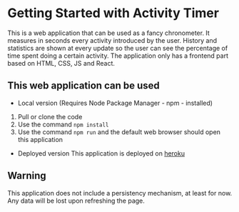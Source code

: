 # Getting Started with Activity Timer

This is a web application that can be used as a fancy chronometer. It measures in seconds every activity introduced by the user. History and statistics are shown at every update so the user can see the percentage of time spent doing a certain activity.
The application only has a frontend part based on HTML, CSS, JS and React.

## This web application can be used

* Local version (Requires Node Package Manager - npm - installed)
1. Pull or clone the code
2. Use the command `npm install`
3. Use the command `npm run` and the default web browser should open this application

* Deployed version
This application is deployed on [heroku](https://self-timing-app.herokuapp.com/)

## Warning

This application does not include a persistency mechanism, at least for now. Any data will be lost upon refreshing the page.
